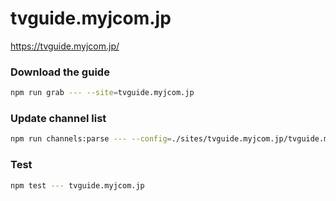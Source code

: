 # tvguide.myjcom.jp

https://tvguide.myjcom.jp/

### Download the guide

```sh
npm run grab --- --site=tvguide.myjcom.jp
```

### Update channel list

```sh
npm run channels:parse --- --config=./sites/tvguide.myjcom.jp/tvguide.myjcom.jp.config.js --output=./sites/tvguide.myjcom.jp/tvguide.myjcom.jp.channels.xml
```

### Test

```sh
npm test --- tvguide.myjcom.jp
```
